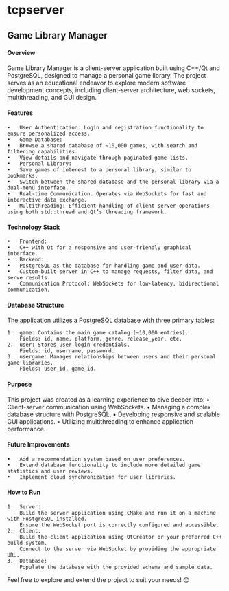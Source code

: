 # tcpserver

## Game Library Manager

#### Overview

Game Library Manager is a client-server application built using C++/Qt and PostgreSQL, designed to manage a personal game library. The project serves as an educational endeavor to explore modern software development concepts, including client-server architecture, web sockets, multithreading, and GUI design.

#### Features

	•	User Authentication: Login and registration functionality to ensure personalized access.
	•	Game Database:
	•	Browse a shared database of ~10,000 games, with search and filtering capabilities.
	•	View details and navigate through paginated game lists.
	•	Personal Library:
	•	Save games of interest to a personal library, similar to bookmarks.
	•	Switch between the shared database and the personal library via a dual-menu interface.
	•	Real-time Communication: Operates via WebSockets for fast and interactive data exchange.
	•	Multithreading: Efficient handling of client-server operations using both std::thread and Qt’s threading framework.

#### Technology Stack

	•	Frontend:
	•	C++ with Qt for a responsive and user-friendly graphical interface.
	•	Backend:
	•	PostgreSQL as the database for handling game and user data.
	•	Custom-built server in C++ to manage requests, filter data, and serve results.
	•	Communication Protocol: WebSockets for low-latency, bidirectional communication.

#### Database Structure

The application utilizes a PostgreSQL database with three primary tables:

	1.	game: Contains the main game catalog (~10,000 entries).
		Fields: id, name, platform, genre, release_year, etc.
	2.	user: Stores user login credentials.
		Fields: id, username, password.
	3.	usergame: Manages relationships between users and their personal game libraries.
		Fields: user_id, game_id.

#### Purpose

This project was created as a learning experience to dive deeper into:
	•	Client-server communication using WebSockets.
	•	Managing a complex database structure with PostgreSQL.
	•	Developing responsive and scalable GUI applications.
	•	Utilizing multithreading to enhance application performance.

#### Future Improvements

	•	Add a recommendation system based on user preferences.
	•	Extend database functionality to include more detailed game statistics and user reviews.
	•	Implement cloud synchronization for user libraries.

#### How to Run

	1.	Server:
		Build the server application using CMake and run it on a machine with PostgreSQL installed.
		Ensure the WebSocket port is correctly configured and accessible.
	2.	Client:
		Build the client application using QtCreator or your preferred C++ build system.
		Connect to the server via WebSocket by providing the appropriate URL.
	3.	Database:
		Populate the database with the provided schema and sample data.

Feel free to explore and extend the project to suit your needs! 😊
